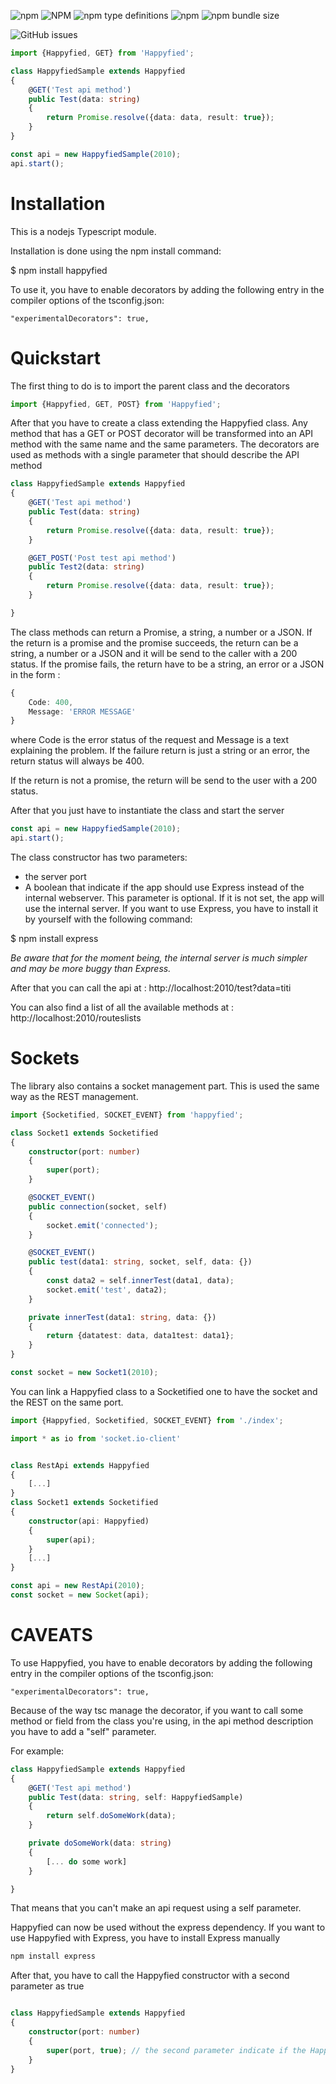 
![npm](https://img.shields.io/npm/v/happyfied.svg)
![NPM](https://img.shields.io/npm/l/happyfied.svg)
![npm type definitions](https://img.shields.io/npm/types/happyfied.svg)
![npm](https://img.shields.io/npm/dt/happyfied.svg)
![npm bundle size](https://img.shields.io/bundlephobia/min/happyfied.svg)

![GitHub issues](https://img.shields.io/github/issues/vintz/happyfied)

```typescript
import {Happyfied, GET} from 'Happyfied';

class HappyfiedSample extends Happyfied
{
    @GET('Test api method')
    public Test(data: string)
    {
        return Promise.resolve({data: data, result: true});
    }
}

const api = new HappyfiedSample(2010);
api.start();

```

# Installation
This is a nodejs Typescript module.

Installation is done using the npm install command:

$ npm install happyfied

To use it, you have to enable decorators by adding the following entry in the compiler options of the tsconfig.json:
```
"experimentalDecorators": true,
```

# Quickstart

The first thing to do is to import the parent class and the decorators

```typescript
import {Happyfied, GET, POST} from 'Happyfied';
```

After that you have to create a class extending the Happyfied class. Any method that has a GET or POST decorator will be transformed into an API method with the same name and the same parameters.
The decorators are used as methods with a single parameter that should describe the API method

```typescript
class HappyfiedSample extends Happyfied
{
    @GET('Test api method')
    public Test(data: string)
    {
        return Promise.resolve({data: data, result: true});
    }

    @GET_POST('Post test api method')
    public Test2(data: string)
    {
        return Promise.resolve({data: data, result: true});
    }

}
```

The class methods can return a Promise, a string, a number or a JSON. 
If the return is a promise and the promise succeeds, the return can be  a string, a number or a JSON and it will be send to the caller with a 200 status. 
If the promise fails, the return have to be  a string, an error or a JSON in the form : 
```typescript 
{
    Code: 400,
    Message: 'ERROR MESSAGE'
}
```
where Code is the error status of the request and Message is a text explaining the problem.
If the failure return is just a string or an error, the return status will always be 400.

If the return is not a promise, the return will be send to the user with a 200 status.


After that you just have to instantiate the class and start the server
```typescript 
const api = new HappyfiedSample(2010);
api.start();
```

The class constructor has two parameters:
- the server port 
- A boolean that indicate if the app should use Express instead of the internal webserver. This parameter is optional. If it is not set, the app will use the internal server. If you want to use Express, you have to install it by yourself with the following command: 

$ npm install express

*Be aware that for the moment being, the internal server is much simpler and may be more buggy than Express.*


After that you can call the api at : http://localhost:2010/test?data=titi

You can also find a list of all the available methods at : http://localhost:2010/routeslists


# Sockets
The library also contains a socket management part.
This is used the same way as the REST management. 

```typescript
import {Socketified, SOCKET_EVENT} from 'happyfied';

class Socket1 extends Socketified
{
    constructor(port: number)
    {
        super(port);
    }

    @SOCKET_EVENT()
    public connection(socket, self)
    {
        socket.emit('connected');
    }

    @SOCKET_EVENT()
    public test(data1: string, socket, self, data: {})
    {
        const data2 = self.innerTest(data1, data);
        socket.emit('test', data2);
    }

    private innerTest(data1: string, data: {})
    {
        return {datatest: data, data1test: data1};
    }
}

const socket = new Socket1(2010);

```

You can link a Happyfied class to a Socketified one to have the socket and the REST on the same port.

```typescript
import {Happyfied, Socketified, SOCKET_EVENT} from './index';

import * as io from 'socket.io-client'


class RestApi extends Happyfied
{
    [...]
}
class Socket1 extends Socketified
{
    constructor(api: Happyfied)
    {
        super(api);
    }
    [...]
}

const api = new RestApi(2010);
const socket = new Socket(api);

```

# CAVEATS

To use Happyfied, you have to enable decorators by adding the following entry in the compiler options of the tsconfig.json:
```
"experimentalDecorators": true,
```

Because of the way tsc manage the decorator, if you want to call some method or field from the class you're using, in the api method description you have to add a "self" parameter.

For example:

```typescript
class HappyfiedSample extends Happyfied
{
    @GET('Test api method')
    public Test(data: string, self: HappyfiedSample)
    {
        return self.doSomeWork(data);
    }

    private doSomeWork(data: string)
    {
        [... do some work]
    }

}
```

That means that you can't make an api request using a self parameter. 

Happyfied can now be used without the express dependency. If you want to use Happyfied with Express, you have to install Express manually 
```bash
npm install express
```

After that, you have to call the Happyfied constructor with a second parameter as true

```typescript

class HappyfiedSample extends Happyfied
{
    constructor(port: number)
    {
        super(port, true); // the second parameter indicate if the Happyfied class should use Express instead of the internal "webserver"
    }
}

```


